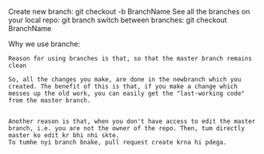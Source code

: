 Create new branch: git checkout -b BranchName See all the branches on
your local repo: git branch switch between branches: git checkout
BranchName

Why we use branche:

    Reason for using branches is that, so that the master branch remains clean

    So, all the changes you make, are done in the newbranch which you created. The benefit of this is that, if you make a change which messes up the old work, you can easily get the "last-working code" from the master branch.


    Another reason is that, when you don't have access to edit the master branch, i.e. you are not the owner of the repo. Then, tum directly master ko edit kr bhi nhi skte.
    To tumhe nyi branch bnake, pull request create krna hi pdega.
